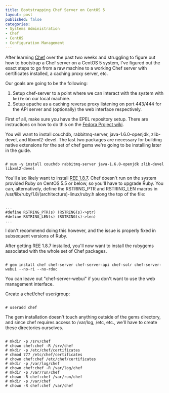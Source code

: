 ```yaml
---
title: Bootstrapping Chef Server on CentOS 5
layout: post
published: false
categories:
- Systems Administration
- Chef
- CentOS
- Configuration Management
---
```


After learning [Chef] over the past two weeks and struggling to figure out
how to bootstrap a Chef server on a CentOS 5 system, I've figured out
the exact steps to go from a raw machine to a working Chef server with
certificates installed, a caching proxy server, etc.

Our goals are going to be the following:

1. Setup chef-server to a point where we can interact with the system
with `knife` on our local machine.
2. Setup apache as a caching reverse proxy listening on port 443/444 for
the API server and (optionally) the web interface respectively.

First of all, make sure you have the EPEL repository setup.  There are
instructions on how to do this on the [Fedora Project wiki].

You will want to install couchdb, rabbitmq-server, java-1.6.0-openjdk,
zlib-devel, and libxml2-devel.  The last two packages are necessary
for building native extensions for the set of chef gems we're going to
be installing later in the guide.

<pre><code>
# yum -y install couchdb rabbitmq-server java-1.6.0-openjdk zlib-devel libxml2-devel
</code></pre>

You'll also likely want to install [REE 1.8.7].  Chef doesn't run on the
system provided Ruby on CentOS 5.5 or below, so you'll have to upgrade
Ruby.  You can, alternatively, define the RSTRING_PTR and RSTRING_LEN macros
in /usr/lib/ruby/1.8/(architecture)-linux/ruby.h along the top of the file:

<pre><code>
...
#define RSTRING_PTR(s) (RSTRING(s)->ptr)
#define RSTRING_LEN(s) (RSTRING(s)->len)
...
</code></pre>

I don't recommend doing this however, and the issue is properly fixed in
subsequent versions of Ruby.

After getting REE 1.8.7 installed, you'll now want to install the rubygems
associated with the whole set of Chef packages.

<pre><code>
# gem install chef chef-server chef-server-api chef-solr chef-server-webui --no-ri --no-rdoc
</code></pre>

You can leave out "chef-server-webui" if you don't want to use the web
management interface.

Create a chef/chef user/group:

<pre><code>
# useradd chef
</code></pre>

The gem installation doesn't touch anything outside of the gems directory,
and since chef requires access to /var/log, /etc, etc., we'll have to create
these directories ourselves.

<pre><code>
# mkdir -p /srv/chef
# chown chef:chef -R /srv/chef
# mkdir -p /etc/chef/certificates
# chmod 777 /etc/chef/certificates
# chown chef:chef /etc/chef/certificates
# mkdir -p /var/log/chef
# chown chef:chef -R /var/log/chef
# mkdir -p /var/run/chef
# chown -R chef:chef /var/run/chef
# mkdir -p /var/chef
# chown -R chef:chef /var/chef
</code></pre>



[Chef]: http://opscode.com
[Fedora Project wiki]: http://fedoraproject.org/wiki/EPEL
[REE 1.8.7]: http://www.rubyenterpriseedition.com/
